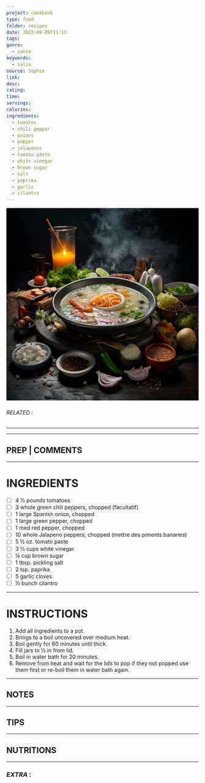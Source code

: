 ```yaml
---
project: cookbook
type: food
folder: recipes
date: 2023-09-28T11:13
tags: 
genre:
  - sauce
keywords:
  - salsa
source: Sophie
link: 
desc: 
rating: 
time: 
servings: 
calories: 
ingredients:
  - tomates
  - chili pepper
  - onions
  - pepper
  - jalapenos
  - tomato paste
  - white vinegar
  - brown sugar
  - salt
  - paprika
  - garlic
  - cilantro
---
```


![IMAGE](_default.png)

###### *RELATED* : 
---


---
## PREP | COMMENTS



---
# INGREDIENTS

- [ ] 4 ½ pounds tomatoes
- [ ] 3 whole green chili peppers, chopped (facultatif)
- [ ] 1 large Spanish onion, chopped
- [ ] 1 large green pepper, chopped
- [ ] 1 med red pepper, chopped
- [ ] 10 whole Jalapeno peppers, chopped (mettre des piments bananes)
- [ ] 5 ½ oz. tomato paste
- [ ] 3 ½ cups white vinegar
- [ ] ¼ cup brown sugar
- [ ] 1 tbsp. pickling salt
- [ ] 2 tsp. paprika
- [ ] 5 garlic cloves
- [ ] ½ bunch cilantro

---
# INSTRUCTIONS

1. Add all ingredients to a pot.
2. Brings to a boil uncovered over medium heat.
3. Boil gently for 60 minutes until thick.
4. Fill jars to ½ in from lid.
5. Boil in water bath for 20 minutes.
6. Remove from heat and wait for the lids to pop if they not popped use them first or re-boil them in water bath again.

---
## NOTES



---
## TIPS



---
## NUTRITIONS



---
### *EXTRA* :



